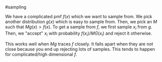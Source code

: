 #sampling

We have a complicated pmf $f(x)$ which we want to sample from. We pick another distribution $g(x)$ which is easy to sample from. Then, we pick an $M$ such that $Mg(x) > f(x)$. To get a sample from $f$, we first sample $x_i$ from $g$. Then, we "accept" $x_i$ with probability $f(x_i)/MG(x_i)$ and reject it otherwise.

This works well when $Mg$ traces $f$ closely. It falls apart when they are not close because you end up rejecting lots of samples. This tends to happen for complicated/high dimensional $f$.